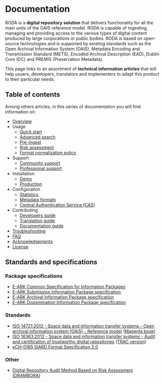 # Documentation

RODA is a **digital repository solution** that delivers functionality for all the main units of the OAIS reference model. RODA is capable of ingesting, managing and providing access to the various types of digital content produced by large corporations or public bodies. RODA is based on open-source technologies and is supported by existing standards such as the Open Archival Information System (OAIS), Metadata Encoding and Transmission Standard (METS), Encoded Archival Description (EAD), Dublin Core (DC) and PREMIS (Preservation Metadata).

This page links to an assortment of **technical information articles** that will help usuers, developers, translators and implementers to adapt this product to their particular needs.


## Table of contents

Among others articles, in this series of documentation you will find information on:

- [Overview](Overview.md)
- Usage
	- [Quick start](Quickstart.md)
	- [Advanced search](Advanced_Search.md)
	- [Pre-ingest](Pre_Ingest.md)
	- [Risk assessment](Risk_Assessment.md)
	- [Format normalization policy](Format_Normalization_Policy.md)
- Support
	- [Community support](Community_Support.md)
	- [Professional support](Professional_Support.md)
- Installation
	- [Demo](Installation_Testing_Environments.md)
	- [Production](Installation_Production_Environments.md)
- Configuration
	- [Statistics](Statistics.md)
	- [Metadata formats](Metadata_Formats.md)
	- [Central Authentication Service (CAS)](Central_Authentication_Service.md)
- Contributing
	- [Developers guide](Developers_Guide.md)
	- [Translation guide](Translation_Guide.md)
	- [Documentation guide](Documentation_Guide.md)
- [Troubleshooting](Troubleshooting.md)
- [FAQ](FAQ.md)
- [Acknowledgements](Acknowledgements.md)
- [License](License.md)

## Standards and specifications

### Package specifications

* [E-ARK Common Specification for Information Packages](http://www.dasboard.eu/specifications/common-specification)
* [E-ARK Submission Information Package specification](http://www.dasboard.eu/specifications/sip)
* [E-ARK Archival Information Package specification](http://www.dasboard.eu/specifications/aip)
* [E-ARK Dissemination Information Package specification](http://www.dasboard.eu/specifications/dip)

### Standards

*  [ISO 14721:2012 - Space data and information transfer systems - Open archival information system (OAIS) - Reference model](http://www.iso.org/iso/catalogue_detail.htm?csnumber=57284) ([Magenta book](http://public.ccsds.org/publications/archive/650x0m2.pdf))
*   [ISO 16363:2012 - Space data and information transfer systems - Audit and certification of trustworthy digital repositories](http://www.iso.org/iso/catalogue_detail.htm?csnumber=56510) ([TRAC version](https://www.crl.edu/sites/default/files/d6/attachments/pages/trac_0.pdf))
* [eCH-0165 SIARD Format Specification 2.0](https://www.ech.ch/vechweb/page?p=dossier&documentNumber=eCH-0165&documentVersion=2.0)


### Other

* [Digital Repository Audit Method Based on Risk Assessment (DRAMBORA)](http://www.repositoryaudit.eu/download/)
